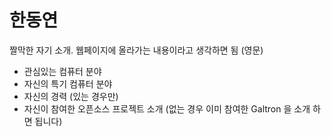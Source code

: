 한동연
======
짤막한 자기 소개. 웹페이지에 올라가는 내용이라고 생각하면 됨 (영문)
* 관심있는 컴퓨터 분야
* 자신의 특기 컴퓨터 분야
* 자신의 경력 (있는 경우만)
* 자신이 참여한 오픈소스 프로젝트 소개 (없는 경우 이미 참여한 Galtron 을 소개
하면 됩니다)